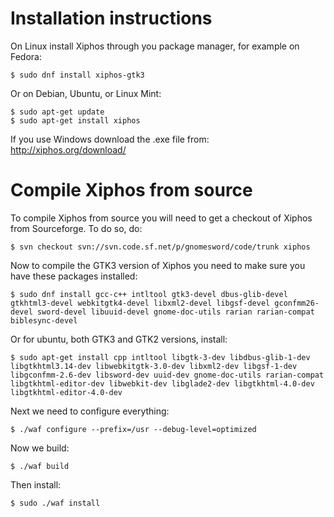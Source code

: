 Installation instructions
==========================

On Linux install Xiphos through you package manager, for example on Fedora:

    $ sudo dnf install xiphos-gtk3

Or on Debian, Ubuntu, or Linux Mint:

    $ sudo apt-get update
    $ sudo apt-get install xiphos

If you use Windows download the .exe file from: http://xiphos.org/download/

Compile Xiphos from source
==========================

To compile Xiphos from source you will need to get a checkout of Xiphos from
Sourceforge. To do so, do:

    $ svn checkout svn://svn.code.sf.net/p/gnomesword/code/trunk xiphos

Now to compile the GTK3 version of Xiphos you need to make sure you have these
packages installed:

    $ sudo dnf install gcc-c++ intltool gtk3-devel dbus-glib-devel gtkhtml3-devel webkitgtk4-devel libxml2-devel libgsf-devel gconfmm26-devel sword-devel libuuid-devel gnome-doc-utils rarian rarian-compat biblesync-devel

Or for ubuntu, both GTK3 and GTK2 versions, install:

    $ sudo apt-get install cpp intltool libgtk-3-dev libdbus-glib-1-dev libgtkhtml3.14-dev libwebkitgtk-3.0-dev libxml2-dev libgsf-1-dev libgconfmm-2.6-dev libsword-dev uuid-dev gnome-doc-utils rarian-compat libgtkhtml-editor-dev libwebkit-dev libglade2-dev libgtkhtml-4.0-dev libgtkhtml-editor-4.0-dev

Next we need to configure everything:

    $ ./waf configure --prefix=/usr --debug-level=optimized

Now we build:

    $ ./waf build

Then install:

    $ sudo ./waf install


